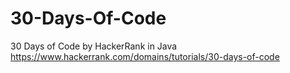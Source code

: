 # 30-Days-Of-Code
30 Days of Code by HackerRank in Java 
https://www.hackerrank.com/domains/tutorials/30-days-of-code
